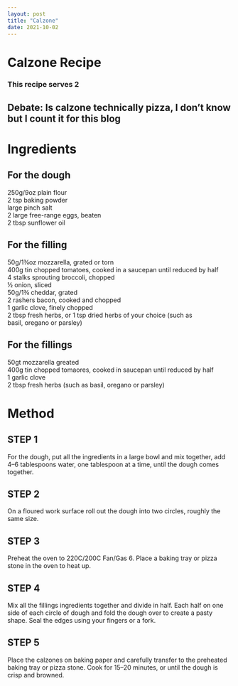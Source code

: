 ```yaml
---
layout: post
title: "Calzone"
date: 2021-10-02
---
```


# Calzone Recipe
### This recipe serves 2

## Debate: Is calzone technically pizza, I don’t know but I count it for this blog

# Ingredients

## For the dough

<p1>250g/9oz plain flour
<br>2 tsp baking powder
<br>large pinch salt
<br>2 large free-range eggs, beaten
<br>2 tbsp sunflower oil</p>

## For the filling
<p1>50g/1¾oz mozzarella, grated or torn
<br>400g tin chopped tomatoes, cooked in a saucepan until reduced by half 
<br>4 stalks sprouting broccoli, chopped 
<br>½ onion, sliced 
<br>50g/1¾ cheddar, grated
<br>2 rashers bacon, cooked and chopped
<br>1 garlic clove, finely chopped 
<br>2 tbsp fresh herbs, or 1 tsp dried herbs of your choice (such as basil, oregano or parsley)</p>
  
## For the fillings
  
<p1>50gt mozzarella greated
<br>400g tin chopped tomaores, cooked in saucepan until reduced by half
<br>1 garlic clove
<br>2 tbsp fresh herbs (such as basil, oregano or parsley) </p1>
  
  # Method
  ## STEP 1
<p1>For the dough, put all the ingredients in a large bowl and mix together, add 4–6 tablespoons water, one tablespoon at a time, until the dough comes together.</p1>
  ## STEP 2
<p1>On a floured work surface roll out the dough into two circles, roughly the same size.</p1>
  ## STEP 3
<p1>Preheat the oven to 220C/200C Fan/Gas 6. Place a baking tray or pizza stone in the oven to heat up.</p1>
  ## STEP 4
<p1>Mix all the fillings ingredients together and divide in half. Each half on one side of each circle of dough and fold the dough over to create a pasty shape. Seal the edges using your fingers or a fork.</p1>
  ## STEP 5
<p1>Place the calzones on baking paper and carefully transfer to the preheated baking tray or pizza stone. Cook for 15–20 minutes, or until the dough is crisp and browned.</p1>

